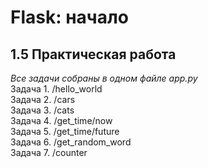 # Flask: начало
## 1.5 Практическая работа
_Все задачи собраны в одном файле app.py_<br>
Задача 1. /hello_world<br>
Задача 2. /cars<br>
Задача 3. /cats<br>
Задача 4. /get_time/now<br>
Задача 5. /get_time/future<br>
Задача 6. /get_random_word<br>
Задача 7. /counter<br>
